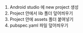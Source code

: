 1. Android studio 에 new project 생성
2. Project 안에서 lib 폴더 덮어씌우기
3. Project 안에 assets 폴더 붙여넣기
4. pubspec.yaml 파일 덮어씌우기
